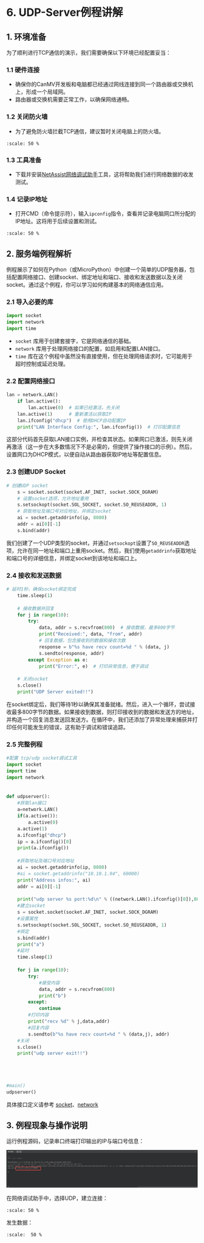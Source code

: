 # 6. UDP-Server例程讲解

## 1. 环境准备

为了顺利进行TCP通信的演示，我们需要确保以下环境已经配置妥当：

### 1.1 硬件连接

- 确保你的CanMV开发板和电脑都已经通过网线连接到同一个路由器或交换机上，形成一个局域网。
- 路由器或交换机需要正常工作，以确保网络通畅。

### 1.2 关闭防火墙

- 为了避免防火墙拦截TCP通信，建议暂时关闭电脑上的防火墙。

```{image} ../images/network/image-20240722145319713.png
:scale: 50 %
```

### 1.3 工具准备

- 下载并安装[NetAssist网络调试助手](https://www.cmsoft.cn/resource/102.html)工具，这将帮助我们进行网络数据的收发测试。

### 1.4 记录IP地址

- 打开CMD（命令提示符），输入`ipconfig`指令，查看并记录电脑网口所分配的IP地址。这将用于后续设置和测试。
  
```{image} ../images/network/image-20240722145500693.png
:scale: 50 %
```

## 2. 服务端例程解析

例程展示了如何在Python（或MicroPython）中创建一个简单的UDP服务器，包括配置网络接口、创建socket、绑定地址和端口、接收和发送数据以及关闭socket。通过这个例程，你可以学习如何构建基本的网络通信应用。

### 2.1 导入必要的库

```python
import socket  
import network  
import time
```

- `socket` 库用于创建套接字，它是网络通信的基础。
- `network` 库用于处理网络接口的配置，如启用和配置LAN接口。
- `time` 库在这个例程中虽然没有直接使用，但在处理网络请求时，它可能用于超时控制或延迟处理。

### 2.2 配置网络接口

```python
lan = network.LAN()  
    if lan.active():  
        lan.active(0)  # 如果已经激活，先关闭  
    lan.active(1)      # 重新激活以获取IP  
    lan.ifconfig("dhcp")  # 使用DHCP自动配置IP  
    print("LAN Interface Config:", lan.ifconfig())  # 打印配置信息
```

这部分代码首先获取LAN接口实例，并检查其状态。如果网口已激活，则先关闭再激活（这一步在大多数情况下不是必需的，但提供了操作接口的示例）。然后，设置网口为DHCP模式，以便自动从路由器获取IP地址等配置信息。

### 2.3 创建UDP Socket

```python
# 创建UDP socket  
    s = socket.socket(socket.AF_INET, socket.SOCK_DGRAM)  
    # 设置socket选项，允许地址重用  
    s.setsockopt(socket.SOL_SOCKET, socket.SO_REUSEADDR, 1)  
    # 获取地址及端口号对应地址，并绑定socket  
    ai = socket.getaddrinfo(ip, 8080)  
    addr = ai[0][-1]  
    s.bind(addr)
```

我们创建了一个UDP类型的socket，并通过`setsockopt`设置了`SO_REUSEADDR`选项，允许在同一地址和端口上重用socket。然后，我们使用`getaddrinfo`获取地址和端口号的详细信息，并绑定socket到该地址和端口上。

### 2.4 接收和发送数据

```python
# 延时1秒，确保socket绑定完成  
    time.sleep(1)  
  
    # 接收数据并回复  
    for j in range(10):  
        try:  
            data, addr = s.recvfrom(800)  # 接收数据，最多800字节  
            print("Received:", data, "from", addr)  
            # 回复数据，包含接收到的数据和接收次数  
            response = b"%s have recv count=%d " % (data, j)  
            s.sendto(response, addr)  
        except Exception as e:  
            print("Error:", e)  # 打印异常信息，便于调试  
  
    # 关闭socket  
    s.close()  
    print("UDP Server exited!!")
```

在socket绑定后，我们等待1秒以确保其准备就绪。然后，进入一个循环，尝试接收最多800字节的数据。如果接收到数据，则打印接收到的数据和发送方的地址，并构造一个回复消息发送回发送方。在循环中，我们还添加了异常处理来捕获并打印任何可能发生的错误，这有助于调试和错误追踪。

### 2.5 完整例程

```python
#配置 tcp/udp socket调试工具
import socket
import time
import network


def udpserver():
    #获取lan接口
    a=network.LAN()
    if(a.active()):
        a.active(0)
    a.active(1)
    a.ifconfig("dhcp")
    ip = a.ifconfig()[0]
    print(a.ifconfig())
    
    #获取地址及端口号对应地址
    ai = socket.getaddrinfo(ip, 8080)
    #ai = socket.getaddrinfo("10.10.1.94", 60000)
    print("Address infos:", ai)
    addr = ai[0][-1]

    print("udp server %s port:%d\n" % ((network.LAN().ifconfig()[0]),8080))
    #建立socket
    s = socket.socket(socket.AF_INET, socket.SOCK_DGRAM)
    #设置属性
    s.setsockopt(socket.SOL_SOCKET, socket.SO_REUSEADDR, 1)
    #绑定
    s.bind(addr)
    print("a")
    #延时
    time.sleep(1)

    for j in range(10):
        try:
            #接受内容
            data, addr = s.recvfrom(800)
            print("b")
        except:
            continue
        #打印内容
        print("recv %d" % j,data,addr)
        #回复内容
        s.sendto(b"%s have recv count=%d " % (data,j), addr)
    #关闭
    s.close()
    print("udp server exit!!")




#main()
udpserver()
```

具体接口定义请参考 [socket](../../api/extmod/K230_CanMV_socket模块API手册.md)、[network](../../api/extmod/K230_CanMV_network模块API手册.md)

## 3. 例程现象与操作说明

运行例程源码，记录串口终端打印输出的IP与端口号信息：

![image-20240722165929097](../images/network/image-20240722165929097.png)

在网络调试助手中，选择UDP，建立连接：

```{image} ../images/network/image-20240722170233348.png
:scale: 50 %
```

发生数据：

```{image} ../images/network/image-20240722170412175.png
:scale:  50 %
```
